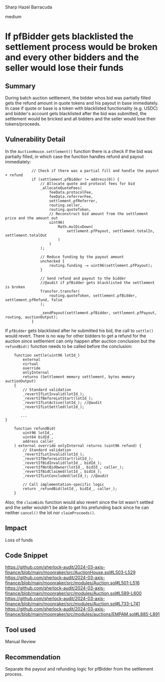 Sharp Hazel Barracuda

medium

# If pfBidder gets blacklisted the settlement process would be broken and every other bidders and the seller would lose their funds

## Summary
During batch auction settlement, the bidder whos bid was partially filled gets the refund amount in quote tokens and his payout in base immediately. In case if quote or base is a token with blacklisted functionality (e.g. USDC) and bidder's account gets blacklisted after the bid was submitted, the settlement would be bricked and all bidders and the seller would lose their tokens/proceeds.
## Vulnerability Detail
In the `AuctionHouse.settlement()` function there is a check if the bid was partially filled, in which case the function handles refund and payout immediately:
```solidity
            // Check if there was a partial fill and handle the payout + refund
            if (settlement.pfBidder != address(0)) {
                // Allocate quote and protocol fees for bid
                _allocateQuoteFees(
                    feeData.protocolFee,
                    feeData.referrerFee,
                    settlement.pfReferrer,
                    routing.seller,
                    routing.quoteToken,
                    // Reconstruct bid amount from the settlement price and the amount out
                    uint96(
                        Math.mulDivDown(
                            settlement.pfPayout, settlement.totalIn, settlement.totalOut
                        )
                    )
                );

                // Reduce funding by the payout amount
                unchecked {
                    routing.funding -= uint96(settlement.pfPayout);
                }

                // Send refund and payout to the bidder
                //@audit if pfBidder gets blacklisted the settlement is broken
                Transfer.transfer(
                    routing.quoteToken, settlement.pfBidder, settlement.pfRefund, false
                );

                _sendPayout(settlement.pfBidder, settlement.pfPayout, routing, auctionOutput);
            }
```
If `pfBidder` gets blacklisted after he submitted his bid, the call to `settle()` would revert. There is no way for other bidders to get a refund for the auction since settlement can only happen after auction conclusion but the `refundBid()` function needs to be called before the conclusion:
```solidity
    function settle(uint96 lotId_)
        external
        virtual
        override
        onlyInternal
        returns (Settlement memory settlement, bytes memory auctionOutput)
    {
        // Standard validation
        _revertIfLotInvalid(lotId_);
        _revertIfBeforeLotStart(lotId_);
        _revertIfLotActive(lotId_); //@audit
        _revertIfLotSettled(lotId_);
        
       ...
}
```
```solidity
    function refundBid(
        uint96 lotId_,
        uint64 bidId_,
        address caller_
    ) external override onlyInternal returns (uint96 refund) {
        // Standard validation
        _revertIfLotInvalid(lotId_);
        _revertIfBeforeLotStart(lotId_);
        _revertIfBidInvalid(lotId_, bidId_);
        _revertIfNotBidOwner(lotId_, bidId_, caller_);
        _revertIfBidClaimed(lotId_, bidId_);
        _revertIfLotConcluded(lotId_); //@audit

        // Call implementation-specific logic
        return _refundBid(lotId_, bidId_, caller_);
    }
```
Also, the `claimBids` function would also revert since the lot wasn't settled and the seller wouldn't be able to get his prefunding back since he can neither `cancel()` the lot nor `claimProceeds()`.
## Impact
Loss of funds
## Code Snippet
https://github.com/sherlock-audit/2024-03-axis-finance/blob/main/moonraker/src/AuctionHouse.sol#L503-L529
https://github.com/sherlock-audit/2024-03-axis-finance/blob/main/moonraker/src/modules/Auction.sol#L501-L516
https://github.com/sherlock-audit/2024-03-axis-finance/blob/main/moonraker/src/modules/Auction.sol#L589-L600
https://github.com/sherlock-audit/2024-03-axis-finance/blob/main/moonraker/src/modules/Auction.sol#L733-L741
https://github.com/sherlock-audit/2024-03-axis-finance/blob/main/moonraker/src/modules/auctions/EMPAM.sol#L885-L891
## Tool used

Manual Review

## Recommendation
Separate the payout and refunding logic for pfBidder from the settlement process.
